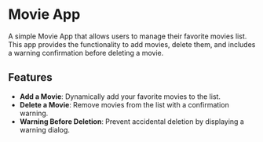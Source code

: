# Movie App

A simple Movie App that allows users to manage their favorite movies list. This app provides the functionality to add movies, delete them, and includes a warning confirmation before deleting a movie.

## Features

- **Add a Movie**: Dynamically add your favorite movies to the list.
- **Delete a Movie**: Remove movies from the list with a confirmation warning.
- **Warning Before Deletion**: Prevent accidental deletion by displaying a warning dialog.
